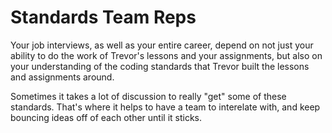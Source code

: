 # Standards Team Reps

Your job interviews, as well as your entire career, depend on not just your ability to do the work of Trevor's lessons and your assignments, but also on your understanding of the coding standards that Trevor built the lessons and assignments around.

Sometimes it takes a lot of discussion to really "get" some of these standards. That's where it helps to have a team to interelate with, and keep bouncing ideas off of each other until it sticks.